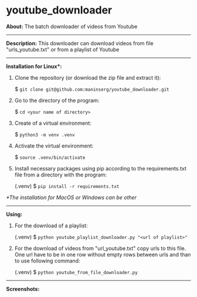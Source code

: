 # youtube_downloader

**About:** The batch downloader of videos from Youtube

<hr>

**Description:** This downloader can download videos from file "urls_youtube.txt" or from a playlist of Youtube 

<hr>

<b>Installation for Linux*:</b>

1. Clone the repository (or download the zip file and extract it):

    $ `git clone git@github.com:maninserg/youtube_downloader.git`

2. Go to the directory of the program:
   
    $ `cd <your name of directory>`

2. Create of a virtual environment:

    $ `python3 -m venv .venv`

3. Activate the virtual environment:

    $ `source .venv/bin/activate`

3. Install necessary packages using pip according to the requirements.txt file from a directory with the program:

    (.venv) $ `pip install -r requirements.txt`

<i>*The installation for MacOS or Windows can be other</i>

<hr>

<b>Using:</b>

1. For the download of a playlist:

    (.venv) $ `python youtube_playlist_downloader.py "<url of playlist>"`

2. For the download of videos from "url_youtube.txt" copy urls to this file. One url have to be in one row without empty rows between urls and than to use following command:
     
    (.venv) $ `python youtube_from_file_downloader.py`

<hr>

**Screenshots:**

